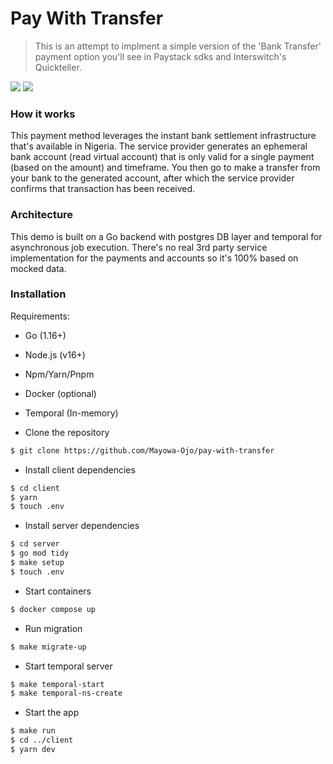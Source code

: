# Pay With Transfer

> This is an attempt to implment a simple version of the 'Bank Transfer' payment option you'll see in Paystack sdks and Interswitch's Quickteller.

![](https://res.cloudinary.com/devmayor/image/upload/w_0.5,c_scale/v1703369164/u0aykovwfpv7ow97xshu.png)
![](https://res.cloudinary.com/devmayor/image/upload/w_0.5,c_scale/v1703369163/nxkbwf8tvtetfddci2we.png)

### How it works

This payment method leverages the instant bank settlement infrastructure that's available in Nigeria. The service provider generates an ephemeral bank account (read virtual account) that is only valid for a single payment (based on the amount) and timeframe. You then go to make a transfer from your bank to the generated account, after which the service provider confirms that transaction has been received.

### Architecture

This demo is built on a Go backend with postgres DB layer and temporal for asynchronous job execution. There's no real 3rd party service implementation for the payments and accounts so it's 100% based on mocked data.

### Installation

Requirements:
- Go (1.16+)
- Node.js (v16+)
- Npm/Yarn/Pnpm
- Docker (optional)
- Temporal (In-memory)

- Clone the repository
```bash
$ git clone https://github.com/Mayowa-Ojo/pay-with-transfer
```
- Install client dependencies
```bash
$ cd client
$ yarn
$ touch .env
```
- Install server dependencies
```bash
$ cd server
$ go mod tidy
$ make setup
$ touch .env
```
- Start containers
```bash
$ docker compose up
```
- Run migration
```bash
$ make migrate-up
```
- Start temporal server
```bash
$ make temporal-start
$ make temporal-ns-create
```
- Start the app
```bash
$ make run
$ cd ../client
$ yarn dev
```
